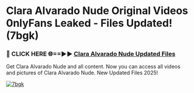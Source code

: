 # Clara Alvarado Nude Original Videos 0nlyFans Leaked - Files Updated! (7bgk)

<h3>🔴 CLICK HERE 🌐==►► <a href="https://tinyurl.com/52m3yx9h" rel="nofollow">Clara Alvarado Nude Updated Files</a></h3>

Get Clara Alvarado Nude and all content. Now you can access all videos and pictures of Clara Alvarado Nude. New Updated Files 2025!

[![7bgk](https://i.imgur.com/TnHtlc8.gif)](https://tinyurl.com/52m3yx9h)
